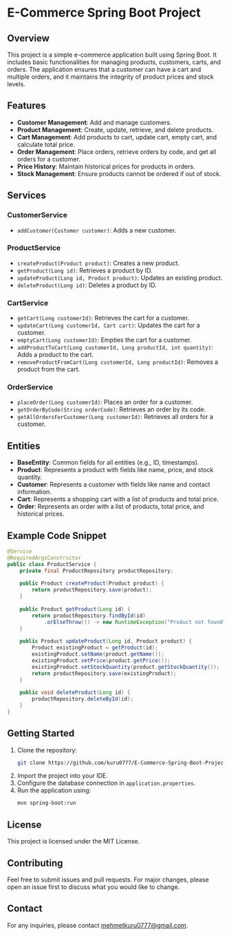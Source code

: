 # E-Commerce Spring Boot Project

## Overview
This project is a simple e-commerce application built using Spring Boot. It includes basic functionalities for managing products, customers, carts, and orders. The application ensures that a customer can have a cart and multiple orders, and it maintains the integrity of product prices and stock levels.

## Features
- **Customer Management**: Add and manage customers.
- **Product Management**: Create, update, retrieve, and delete products.
- **Cart Management**: Add products to cart, update cart, empty cart, and calculate total price.
- **Order Management**: Place orders, retrieve orders by code, and get all orders for a customer.
- **Price History**: Maintain historical prices for products in orders.
- **Stock Management**: Ensure products cannot be ordered if out of stock.

## Services
### CustomerService
- `addCustomer(Customer customer)`: Adds a new customer.

### ProductService
- `createProduct(Product product)`: Creates a new product.
- `getProduct(Long id)`: Retrieves a product by ID.
- `updateProduct(Long id, Product product)`: Updates an existing product.
- `deleteProduct(Long id)`: Deletes a product by ID.

### CartService
- `getCart(Long customerId)`: Retrieves the cart for a customer.
- `updateCart(Long customerId, Cart cart)`: Updates the cart for a customer.
- `emptyCart(Long customerId)`: Empties the cart for a customer.
- `addProductToCart(Long customerId, Long productId, int quantity)`: Adds a product to the cart.
- `removeProductFromCart(Long customerId, Long productId)`: Removes a product from the cart.

### OrderService
- `placeOrder(Long customerId)`: Places an order for a customer.
- `getOrderByCode(String orderCode)`: Retrieves an order by its code.
- `getAllOrdersForCustomer(Long customerId)`: Retrieves all orders for a customer.

## Entities
- **BaseEntity**: Common fields for all entities (e.g., ID, timestamps).
- **Product**: Represents a product with fields like name, price, and stock quantity.
- **Customer**: Represents a customer with fields like name and contact information.
- **Cart**: Represents a shopping cart with a list of products and total price.
- **Order**: Represents an order with a list of products, total price, and historical prices.

## Example Code Snippet
```java
@Service
@RequiredArgsConstructor
public class ProductService {
    private final ProductRepository productRepository;
    
    public Product createProduct(Product product) {
        return productRepository.save(product);
    }
    
    public Product getProduct(Long id) {
        return productRepository.findById(id)
            .orElseThrow(() -> new RuntimeException("Product not found"));
    }
    
    public Product updateProduct(Long id, Product product) {
        Product existingProduct = getProduct(id);
        existingProduct.setName(product.getName());
        existingProduct.setPrice(product.getPrice());
        existingProduct.setStockQuantity(product.getStockQuantity());
        return productRepository.save(existingProduct);
    }
    
    public void deleteProduct(Long id) {
        productRepository.deleteById(id);
    }
}
```

## Getting Started
1. Clone the repository:
   ```sh
   git clone https://github.com/kuru0777/E-Commerce-Spring-Boot-Project
   ```
2. Import the project into your IDE.
3. Configure the database connection in `application.properties`.
4. Run the application using:
   ```sh
   mvn spring-boot:run
   ```

## License
This project is licensed under the MIT License.

## Contributing
Feel free to submit issues and pull requests. For major changes, please open an issue first to discuss what you would like to change.

## Contact
For any inquiries, please contact [mehmetkuru0777@gmail.com](mailto:mehmetkuru0777@gmail.com).
